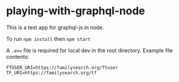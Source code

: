 # playing-with-graphql-node
This is a test app for graphql-js in node.

To run `npm install` then `npm start`

A `.env` file is required for local dev in the root directory. Example file contents:
```
FTUSER_URI=https://familysearch.org/ftuser
TF_URI=https://familysearch.org/tf
```
